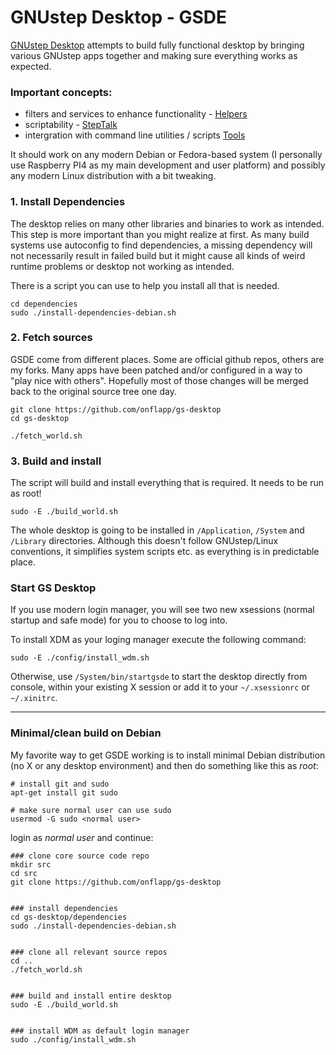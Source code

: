# GNUstep Desktop - GSDE

[GNUstep Desktop](https://onflapp.github.io/gs-desktop/index.html) attempts to build fully functional desktop by bringing various GNUstep apps together and making sure everything works as expected.

### Important concepts:
- filters and services to enhance functionality - [Helpers](https://github.com/onflapp/gs-desktop/blob/main/Helpers/README.md)
- scriptability - [StepTalk](https://github.com/onflapp/libs-steptalk)
- intergration with command line utilities / scripts [Tools](https://github.com/onflapp/gs-desktop/tree/main/Applications/Tools)

It should work on any modern Debian or Fedora-based system (I personally use Raspberry PI4 as my main development and user platform) and possibly any modern Linux distribution with a bit tweaking.

### 1. Install Dependencies

The desktop relies on many other libraries and binaries to work as intended. This step is more important than you might realize at first. As many build systems use autoconfig to find dependencies, a missing dependency will not necessarily result in failed build but it might cause all kinds of weird runtime problems or desktop not working as intended.

There is a script you can use to help you install all that is needed.

```
cd dependencies
sudo ./install-dependencies-debian.sh
```

### 2. Fetch sources

GSDE come from different places. Some are official github repos, others are my forks. Many apps have been patched and/or configured in a way to "play nice with others". Hopefully most of those changes will be merged back to the original source tree one day.

```
git clone https://github.com/onflapp/gs-desktop
cd gs-desktop

./fetch_world.sh
```

### 3. Build and install 

The script will build and install everything that is required. It needs to be run as root!

```
sudo -E ./build_world.sh
```

The whole desktop is going to be installed in `/Application`, `/System` and `/Library` directories. Although this doesn't follow GNUstep/Linux conventions, it simplifies system scripts etc. as everything is in predictable place.

### Start GS Desktop

If you use modern login manager, you will see two new xsessions (normal startup and safe mode) for you to choose to log into.

To install XDM as your loging manager execute the following command:

```
sudo -E ./config/install_wdm.sh
```

Otherwise, use `/System/bin/startgsde` to start the desktop directly from console, within your existing X session or add it to your `~/.xsessionrc` or `~/.xinitrc`.

---

### Minimal/clean build on Debian

My favorite way to get GSDE working is to install minimal Debian distribution (no X or any desktop environment) and then do something like this as *root*:

```
# install git and sudo
apt-get install git sudo

# make sure normal user can use sudo
usermod -G sudo <normal user>
```

login as *normal user* and continue:


```
### clone core source code repo
mkdir src
cd src
git clone https://github.com/onflapp/gs-desktop


### install dependencies
cd gs-desktop/dependencies
sudo ./install-dependencies-debian.sh


### clone all relevant source repos
cd ..
./fetch_world.sh


### build and install entire desktop
sudo -E ./build_world.sh


### install WDM as default login manager
sudo ./config/install_wdm.sh
```
